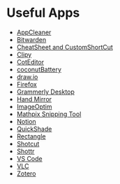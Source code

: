 # Useful Apps

- [AppCleaner](https://freemacsoft.net/appcleaner/)
- [Bitwarden](https://bitwarden.com/)
- [CheatSheet and CustomShortCut](https://www.mediaatelier.com/CheatSheet/)
- [Clipy](https://clipy-app.com/)
- [CotEditor](https://coteditor.com/)
- [coconutBattery](https://www.coconut-flavour.com/coconutbattery/)
- [draw.io](https://app.diagrams.net/)
- [Firefox](https://www.mozilla.org/en-US/firefox/new/)
- [Grammerly Desktop](https://www.grammarly.com/)
- [Hand Mirror](https://apps.apple.com/jp/app/hand-mirror/id1454801691?mt=12)
- [ImageOptim](https://imageoptim.com/mac)
- [Mathpix Snipping Tool](https://mathpix.com/)
- [Notion](https://www.notion.so/)
- [QuickShade](https://apps.apple.com/jp/app/quickshade/id1454801691?mt=12)
- [Rectangle](https://rectangleapp.com/)
- [Shotcut](https://shotcut.org/)
- [Shottr](https://shottr.cc/)
- [VS Code](https://code.visualstudio.com/)
- [VLC](https://www.videolan.org/vlc/index.html)
- [Zotero](https://www.zotero.org/)

<!--
## Rectangle

You can easily resize application windows by shortcuts.
```{image} img/rec1.png
:name: rec1
:height: 400px
:align: center
```

When you use Ctrl + Option + U,J,K,I
```{image} img/rec2.png
:name: rec2
:width: 700px
:align: center
```

## Clipy

%```{image} img/copy.png
%:name: copy
%:width: 400px
%:align: center
%```

## CheatSheet
```{image} img/cheat.png
:name: cheat
:width: 700px
:align: center
```


## CustomShortCut

CustomShortCut is compatible with CheatSheet.
You can redefine shortcut keys easily.

## DeepL

DeepL is the world's best translation machine!

## Enhancer for YouTube
Best extension to improve your user experience on YouTube!

## G app launcher

You can use Google apps(Google map, Google Keep, YouTube, etc.) as extensions in Safari, Firefox.


## Zotero
Zotero is a free useful app for managing research papers. There is an iOS Zotero app.

## Notion
Notion is a markdown-based note app with many useful functions. You can use it for individual notes or your team documents (easy to share). Moreover, you can publish your documents on website at ease.

-->
